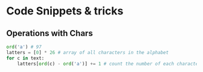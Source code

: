 # Code Snippets & tricks


## Operations with Chars 

```python
ord('a') # 97
latters = [0] * 26 # array of all characters in the alphabet
for c in text:
    latters[ord(c) - ord('a')] += 1 # count the number of each character in the text
```
